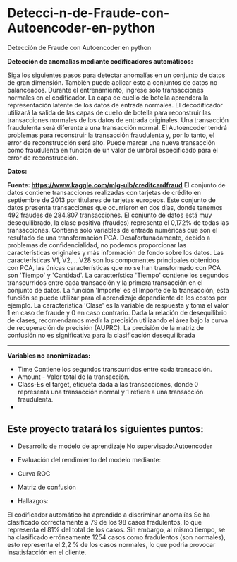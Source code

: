 # Detecci-n-de-Fraude-con-Autoencoder-en-python
Detección de Fraude con Autoencoder en python



**Detección de anomalías mediante codificadores automáticos:**

Siga los siguientes pasos para detectar anomalías en un conjunto de datos de gran dimensión. También puede aplicar esto a conjuntos de datos no balanceados. Durante el entrenamiento, ingrese solo transacciones normales en el codificador. La capa de cuello de botella aprenderá la representación latente de los datos de entrada normales. El decodificador utilizará la salida de las capas de cuello de botella para reconstruir las transacciones normales de los datos de entrada originales. Una transacción fraudulenta será diferente a una transacción normal. El Autoencoder tendrá problemas para reconstruir la transacción fraudulenta y, por lo tanto, el error de reconstrucción será alto. Puede marcar una nueva transacción como fraudulenta en función de un valor de umbral especificado para el error de reconstrucción.

**Datos:**

**Fuente: https://www.kaggle.com/mlg-ulb/creditcardfraud**
El conjunto de datos contiene transacciones realizadas con tarjetas de crédito en septiembre de 2013 por titulares de tarjetas europeos. Este conjunto de datos presenta transacciones que ocurrieron en dos días, donde tenemos 492 fraudes de 284.807 transacciones. El conjunto de datos está muy desequilibrado, la clase positiva (fraudes) representa el 0,172% de todas las transacciones.
Contiene solo variables de entrada numéricas que son el resultado de una transformación PCA. Desafortunadamente, debido a problemas de confidencialidad, no podemos proporcionar las características originales y más información de fondo sobre los datos. Las características V1, V2,… V28 son los componentes principales obtenidos con PCA, las únicas características que no se han transformado con PCA son 'Tiempo' y 'Cantidad'. La característica 'Tiempo' contiene los segundos transcurridos entre cada transacción y la primera transacción en el conjunto de datos. La función 'Importe' es el Importe de la transacción, esta función se puede utilizar para el aprendizaje dependiente de los costos por ejemplo. La característica 'Clase' es la variable de respuesta y toma el valor 1 en caso de fraude y 0 en caso contrario.
Dada la relación de desequilibrio de clases, recomendamos medir la precisión utilizando el área bajo la curva de recuperación de precisión (AUPRC). La precisión de la matriz de confusión no es significativa para la clasificación desequilibrada
________________________________________
**Variables no anonimizadas:**


- Time Contiene los segundos transcurridos entre cada transacción.
- Amount - Valor total de la transacción.
- Class-Es el target, etiqueta dada a las transacciones, donde 0 representa una transacción normal y 1 refiere a una transacción fraudulenta.
- 

## Este proyecto tratará los siguientes puntos:


- Desarrollo de modelo de aprendizaje No supervisado:Autoencoder


- Evaluación del rendimiento del modelo mediante:


- Curva ROC


- Matriz de confusión

- Hallazgos:

El codificador automático ha aprendido a discriminar anomalías.Se ha clasificado correctamente a 79 de los 98 casos fradulentos, lo que representa el 81% del total de los casos. Sin embargo, al mismo tiempo, se ha clasificado erróneamente 1254 casos como fradulentos (son normales), esto representa el 2,2 % de los casos normales, lo que podria provocar insatisfacción en el cliente.

